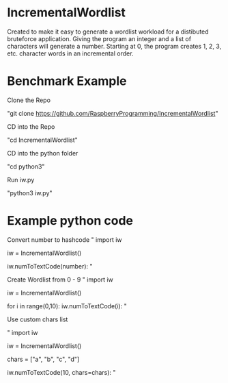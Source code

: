 # IncrementalWordlist

Created to make it easy to generate a wordlist workload for a distibuted bruteforce application. Giving the program an integer and a list of characters will generate a number. Starting at 0, the program creates 1, 2, 3, etc. character words in an incremental order.

# Benchmark Example

Clone the Repo
 
"git clone https://github.com/RaspberryProgramming/IncrementalWordlist"

CD into the Repo

"cd IncrementalWordlist"

CD into the python folder

"cd python3"

Run iw.py

"python3 iw.py"

# Example python code

Convert number to hashcode
"
import iw

iw = IncrementalWordlist()

iw.numToTextCode(number):
"

Create Wordlist from 0 - 9
"
import iw

iw = IncrementalWordlist()

for i in range(0,10):
    iw.numToTextCode(i):
"

Use custom chars list

"
import iw

iw = IncrementalWordlist()

chars = ["a", "b", "c", "d"]

iw.numToTextCode(10, chars=chars):
"
